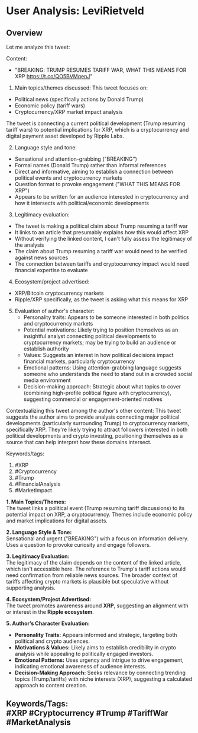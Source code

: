 # User Analysis: LeviRietveld

## Overview

<think>
Let me analyze this tweet:

Content:
- "BREAKING: TRUMP RESUMES TARIFF WAR, WHAT THIS MEANS FOR XRP https://t.co/QO5BVMqenJ"

1. Main topics/themes discussed:
This tweet focuses on:
- Political news (specifically actions by Donald Trump)
- Economic policy (tariff wars)
- Cryptocurrency/XRP market impact analysis

The tweet is connecting a current political development (Trump resuming tariff wars) to potential implications for XRP, which is a cryptocurrency and digital payment asset developed by Ripple Labs.

2. Language style and tone:
- Sensational and attention-grabbing ("BREAKING")
- Formal names (Donald Trump) rather than informal references
- Direct and informative, aiming to establish a connection between political events and cryptocurrency markets
- Question format to provoke engagement ("WHAT THIS MEANS FOR XRP")
- Appears to be written for an audience interested in cryptocurrency and how it intersects with political/economic developments

3. Legitimacy evaluation:
- The tweet is making a political claim about Trump resuming a tariff war
- It links to an article that presumably explains how this would affect XRP
- Without verifying the linked content, I can't fully assess the legitimacy of the analysis
- The claim about Trump resuming a tariff war would need to be verified against news sources
- The connection between tariffs and cryptocurrency impact would need financial expertise to evaluate

4. Ecosystem/project advertised:
- XRP/Bitcoin cryptocurrency markets
- Ripple/XRP specifically, as the tweet is asking what this means for XRP

5. Evaluation of author's character:
   - Personality traits: Appears to be someone interested in both politics and cryptocurrency markets
   - Potential motivations: Likely trying to position themselves as an insightful analyst connecting political developments to cryptocurrency markets; may be trying to build an audience or establish authority
   - Values: Suggests an interest in how political decisions impact financial markets, particularly cryptocurrency
   - Emotional patterns: Using attention-grabbing language suggests someone who understands the need to stand out in a crowded social media environment
   - Decision-making approach: Strategic about what topics to cover (combining high-profile political figure with cryptocurrency), suggesting commercial or engagement-oriented motives

Contextualizing this tweet among the author's other content:
This tweet suggests the author aims to provide analysis connecting major political developments (particularly surrounding Trump) to cryptocurrency markets, specifically XRP. They're likely trying to attract followers interested in both political developments and crypto investing, positioning themselves as a source that can help interpret how these domains intersect.

Keywords/tags:
1. #XRP
2. #Cryptocurrency
3. #Trump
4. #FinancialAnalysis
5. #MarketImpact
</think>

**1. Main Topics/Themes:**  
The tweet links a political event (Trump resuming tariff discussions) to its potential impact on XRP, a cryptocurrency. Themes include economic policy and market implications for digital assets.

**2. Language Style & Tone:**  
Sensational and urgent ("BREAKING") with a focus on information delivery. Uses a question to provoke curiosity and engage followers.

**3. Legitimacy Evaluation:**  
The legitimacy of the claim depends on the content of the linked article, which isn't accessible here. The reference to Trump's tariff actions would need confirmation from reliable news sources. The broader context of tariffs affecting crypto markets is plausible but speculative without supporting analysis.

**4. Ecosystem/Project Advertised:**  
The tweet promotes awareness around **XRP**, suggesting an alignment with or interest in the **Ripple ecosystem**.

**5. Author’s Character Evaluation:**  
- **Personality Traits:** Appears informed and strategic, targeting both political and crypto audiences.  
- **Motivations & Values:** Likely aims to establish credibility in crypto analysis while appealing to politically engaged investors.  
- **Emotional Patterns:** Uses urgency and intrigue to drive engagement, indicating emotional awareness of audience interests.  
- **Decision-Making Approach:** Seeks relevance by connecting trending topics (Trump/tariffs) with niche interests (XRP), suggesting a calculated approach to content creation.

**Keywords/Tags:**  
#XRP #Cryptocurrency #Trump #TariffWar #MarketAnalysis
---
